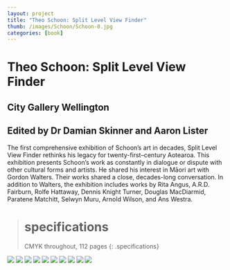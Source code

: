 ```yaml
---
layout: project
title: "Theo Schoon: Split Level View Finder"
thumb: /images/Schoon/Schoon-0.jpg
categories: [book]
---
```


# Theo Schoon: Split Level View Finder

## City Gallery Wellington

## Edited by Dr Damian Skinner and Aaron Lister

The first comprehensive exhibition of Schoon’s art in decades, Split Level View Finder rethinks his legacy for twenty-first–century Aotearoa. This exhibition presents Schoon’s work as constantly in dialogue or dispute with other cultural forms and artists. He shared his interest in Māori art with Gordon Walters. Their works shared a close, decades-long conversation. In addition to Walters, the exhibition includes works by Rita Angus, A.R.D. Fairburn, Rolfe Hattaway, Dennis Knight Turner, Douglas MacDiarmid, Paratene Matchitt, Selwyn Muru, Arnold Wilson, and Ans Westra.

> # specifications
>
> CMYK throughout, 112 pages
> {: .specifications}

![](/images/Schoon/Schoon-1.jpg)
![](/images/Schoon/Schoon-2.jpg)
![](/images/Schoon/Schoon-3.jpg)
![](/images/Schoon/Schoon-4.jpg)
![](/images/Schoon/Schoon-5.jpg)
![](/images/Schoon/Schoon-6.jpg)
![](/images/Schoon/Schoon-7.jpg)
![](/images/Schoon/Schoon-8.jpg)
![](/images/Schoon/Schoon-9.jpg)
![](/images/Schoon/Schoon-10.jpg)
